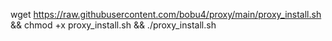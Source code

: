 wget https://raw.githubusercontent.com/bobu4/proxy/main/proxy_install.sh && chmod +x proxy_install.sh && ./proxy_install.sh
